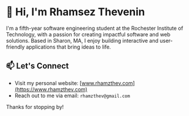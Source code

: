 # 👋 Hi, I'm Rhamsez Thevenin

I'm a fifth-year software engineering student at the Rochester Institute of Technology, with a passion for creating impactful software and web solutions. Based in Sharon, MA, I enjoy building interactive and user-friendly applications that bring ideas to life.

## 📫 Let's Connect
- Visit my personal website: [www.rhamzthev.com](https://www.rhamzthev.com)
- Reach out to me via email: `rhamzthev@gmail.com`

Thanks for stopping by!
